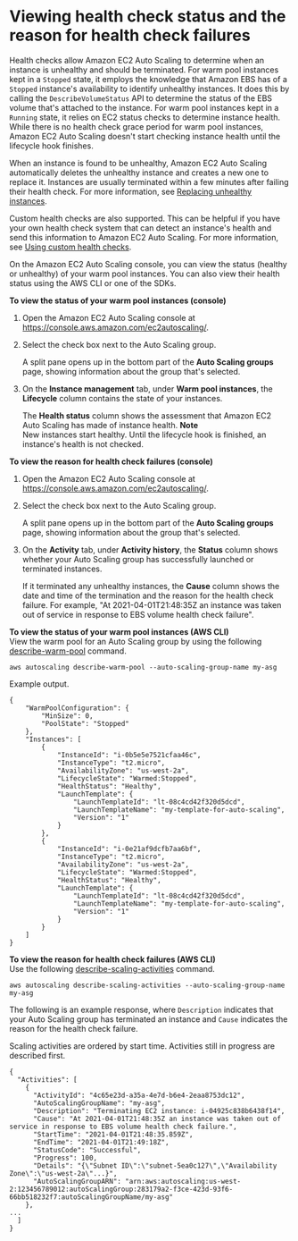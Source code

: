 # Viewing health check status and the reason for health check failures<a name="warm-pools-health-checks-monitor-view-status"></a>

Health checks allow Amazon EC2 Auto Scaling to determine when an instance is unhealthy and should be terminated\. For warm pool instances kept in a `Stopped` state, it employs the knowledge that Amazon EBS has of a `Stopped` instance's availability to identify unhealthy instances\. It does this by calling the `DescribeVolumeStatus` API to determine the status of the EBS volume that's attached to the instance\. For warm pool instances kept in a `Running` state, it relies on EC2 status checks to determine instance health\. While there is no health check grace period for warm pool instances, Amazon EC2 Auto Scaling doesn't start checking instance health until the lifecycle hook finishes\. 

When an instance is found to be unhealthy, Amazon EC2 Auto Scaling automatically deletes the unhealthy instance and creates a new one to replace it\. Instances are usually terminated within a few minutes after failing their health check\. For more information, see [Replacing unhealthy instances](healthcheck.md#replace-unhealthy-instance)\.

Custom health checks are also supported\. This can be helpful if you have your own health check system that can detect an instance's health and send this information to Amazon EC2 Auto Scaling\. For more information, see [Using custom health checks](healthcheck.md#as-configure-healthcheck)\.

On the Amazon EC2 Auto Scaling console, you can view the status \(healthy or unhealthy\) of your warm pool instances\. You can also view their health status using the AWS CLI or one of the SDKs\. 

**To view the status of your warm pool instances \(console\)**

1. Open the Amazon EC2 Auto Scaling console at [https://console\.aws\.amazon\.com/ec2autoscaling/](https://console.aws.amazon.com/ec2autoscaling/)\.

1. Select the check box next to the Auto Scaling group\. 

   A split pane opens up in the bottom part of the **Auto Scaling groups** page, showing information about the group that's selected\. 

1. On the **Instance management** tab, under **Warm pool instances**, the **Lifecycle** column contains the state of your instances\.

   The **Health status** column shows the assessment that Amazon EC2 Auto Scaling has made of instance health\.
**Note**  
New instances start healthy\. Until the lifecycle hook is finished, an instance's health is not checked\.

**To view the reason for health check failures \(console\)**

1. Open the Amazon EC2 Auto Scaling console at [https://console\.aws\.amazon\.com/ec2autoscaling/](https://console.aws.amazon.com/ec2autoscaling/)\.

1. Select the check box next to the Auto Scaling group\. 

   A split pane opens up in the bottom part of the **Auto Scaling groups** page, showing information about the group that's selected\. 

1. On the **Activity** tab, under **Activity history**, the **Status** column shows whether your Auto Scaling group has successfully launched or terminated instances\.

   If it terminated any unhealthy instances, the **Cause** column shows the date and time of the termination and the reason for the health check failure\. For example, "At 2021\-04\-01T21:48:35Z an instance was taken out of service in response to EBS volume health check failure"\. 

**To view the status of your warm pool instances \(AWS CLI\)**  
View the warm pool for an Auto Scaling group by using the following [describe\-warm\-pool](https://docs.aws.amazon.com/cli/latest/reference/autoscaling/describe-warm-pool.html) command\.

```
aws autoscaling describe-warm-pool --auto-scaling-group-name my-asg
```

Example output\.

```
{
    "WarmPoolConfiguration": {
        "MinSize": 0,
        "PoolState": "Stopped"
    },
    "Instances": [
        {
            "InstanceId": "i-0b5e5e7521cfaa46c",
            "InstanceType": "t2.micro",
            "AvailabilityZone": "us-west-2a",
            "LifecycleState": "Warmed:Stopped",
            "HealthStatus": "Healthy",
            "LaunchTemplate": {
                "LaunchTemplateId": "lt-08c4cd42f320d5dcd",
                "LaunchTemplateName": "my-template-for-auto-scaling",
                "Version": "1"
            }
        },
        {
            "InstanceId": "i-0e21af9dcfb7aa6bf",
            "InstanceType": "t2.micro",
            "AvailabilityZone": "us-west-2a",
            "LifecycleState": "Warmed:Stopped",
            "HealthStatus": "Healthy",
            "LaunchTemplate": {
                "LaunchTemplateId": "lt-08c4cd42f320d5dcd",
                "LaunchTemplateName": "my-template-for-auto-scaling",
                "Version": "1"
            }
        }
    ]
}
```

**To view the reason for health check failures \(AWS CLI\)**  
Use the following [describe\-scaling\-activities](https://docs.aws.amazon.com/cli/latest/reference/autoscaling/describe-scaling-activities.html) command\. 

```
aws autoscaling describe-scaling-activities --auto-scaling-group-name my-asg
```

The following is an example response, where `Description` indicates that your Auto Scaling group has terminated an instance and `Cause` indicates the reason for the health check failure\. 

Scaling activities are ordered by start time\. Activities still in progress are described first\. 

```
{
  "Activities": [
    {
      "ActivityId": "4c65e23d-a35a-4e7d-b6e4-2eaa8753dc12",
      "AutoScalingGroupName": "my-asg",
      "Description": "Terminating EC2 instance: i-04925c838b6438f14",
      "Cause": "At 2021-04-01T21:48:35Z an instance was taken out of service in response to EBS volume health check failure.",
      "StartTime": "2021-04-01T21:48:35.859Z",
      "EndTime": "2021-04-01T21:49:18Z",
      "StatusCode": "Successful",
      "Progress": 100,
      "Details": "{\"Subnet ID\":\"subnet-5ea0c127\",\"Availability Zone\":\"us-west-2a\"...}",
      "AutoScalingGroupARN": "arn:aws:autoscaling:us-west-2:123456789012:autoScalingGroup:283179a2-f3ce-423d-93f6-66bb518232f7:autoScalingGroupName/my-asg"
    },
...
  ]
}
```